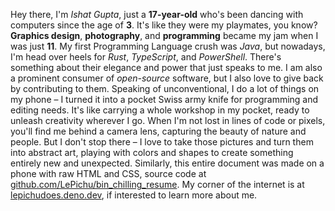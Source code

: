 Hey there, I'm _Ishat Gupta_, just a **17-year-old** who's been dancing with computers since the age of **3**. It's like they were my playmates, you know? **Graphics design**, **photography**, and **programming** became my jam when I was just **11**. My first Programming Language crush was _Java_, but nowadays, I'm head over heels for _Rust_, _TypeScript_, and _PowerShell_. There's something about their elegance and power that just speaks to me. I am also a prominent consumer of _open-source_ software, but I also love to give back by contributing to them. Speaking of unconventional, I do a lot of things on my phone – I turned it into a pocket Swiss army knife for programming and editing needs. It's like carrying a whole workshop in my pocket, ready to unleash creativity wherever I go. When I'm not lost in lines of code or pixels, you'll find me behind a camera lens, capturing the beauty of nature and people. But I don't stop there – I love to take those pictures and turn them into abstract art, playing with colors and shapes to create something entirely new and unexpected. Similarly, this entire document was made on a phone with raw HTML and CSS, source code at [github.com/LePichu/bin_chilling_resume](""). My corner of the internet is at [lepichudoes.deno.dev](""), if interested to learn more about me.

<style>
  #about a {
    background-color: white;
    filter: invert();
    font-weight: 500;
    padding: 0.1rem 0.2rem;    
  }
</style>
